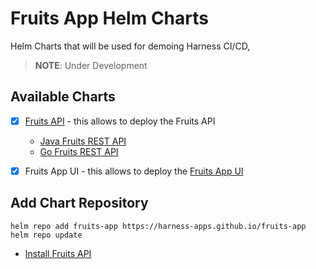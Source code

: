 # Fruits App Helm Charts

Helm Charts that will be used for demoing Harness CI/CD,

>**NOTE**: Under Development

## Available Charts

- [x] [Fruits API](./charts/fruits-api/README.md) - this allows to deploy the Fruits API

  - [Java Fruits REST API](https://github.com/harness-apps/java-fruits-api)
  - [Go Fruits REST API](https://github.com/harness-apps/go-fruits-api)

- [x] Fruits App UI - this allows to deploy the [Fruits App UI](https://github.com/harness-apps/fruits-app-ui)
  
## Add Chart Repository

```shell
helm repo add fruits-app https://harness-apps.github.io/fruits-app
helm repo update
```

- [Install Fruits API](./charts/fruits-api/README.md)
